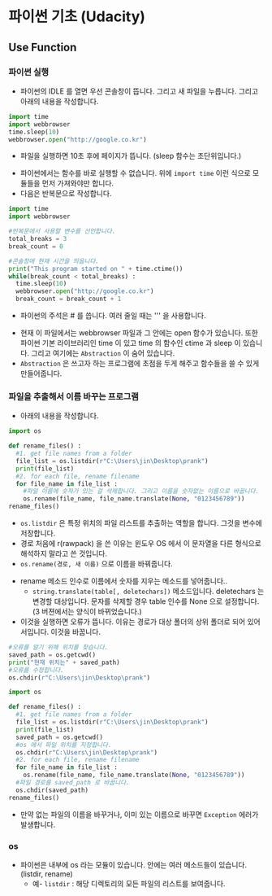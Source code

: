 # 파이썬 기초 (Udacity)
## Use Function
### 파이썬 실행
- 파이썬의 IDLE 를 열면 우선 콘솔창이 뜹니다. 그리고 새 파일을 누릅니다. 그리고 아래의 내용을 작성합니다.
```python
import time
import webbrowser
time.sleep(10)
webbrowser.open("http://google.co.kr")
```
  + 파일을 실행하면 10초 후에 페이지가 뜹니다. (sleep 함수는 초단위입니다.)
- 파이썬에서는 함수를 바로 실행할 수 없습니다. 위에 `import time` 이런 식으로 모듈들을 먼저 가져와야만 합니다.
- 다음은 반복문으로 작성합니다.
```python
import time
import webbrowser

#반복문에서 사용할 변수를 선언합니다.
total_breaks = 3
break_count = 0

#콘솔창에 현재 시간을 띄웁니다.
print("This program started on " + time.ctime())
while(break_count < total_breaks) :
  time.sleep(10)
  webbrowser.open("http://google.co.kr")
  break_count = break_count + 1
```
  + 파이썬의 주석은 # 를 씁니다. 여러 줄일 때는 ''' 을 사용합니다.
- 현재 이 파일에서는 webbrowser 파일과 그 안에는 open 함수가 있습니다. 또한 파이썬 기본 라이브러리인 time 이 있고 time 의 함수인 ctime 과 sleep 이 있습니다. 그리고 여기에는 `Abstraction` 이 숨어 있습니다.
- `Abstraction` 은 쓰고자 하는 프로그램에 초점을 두게 해주고 함수들을 쓸 수 있게 만들어줍니다.

### 파일을 추출해서 이름 바꾸는 프로그램
- 아래의 내용을 작성합니다.
```python
import os

def rename_files() :
  #1. get file names from a folder
  file_list = os.listdir(r"C:\Users\jin\Desktop\prank")
  print(file_list)
  #2. for each file, rename filename
  for file_name in file_list :
    #파일 이름에 숫자가 있는 걸 삭제합니다. 그리고 이름을 숫자없는 이름으로 바꿉니다.
    os.rename(file_name, file_name.translate(None, "0123456789"))
rename_files()
```
  + `os.listdir` 은 특정 위치의 파일 리스트를 추출하는 역할을 합니다. 그것을 변수에 저장합니다.
  + 경로 처음에 r(rawpack) 을 쓴 이유는 윈도우 OS 에서 이 문자열을 다른 형식으로 해석하지 말라고 쓴 것입니다.
  + `os.rename(경로, 새 이름)` 으로 이름을 바꿔줍니다.
- rename 메소드 인수로 이름에서 숫자를 지우는 메소드를 넣어줍니다..
  + `string.translate(table[, deletechars])` 메소드입니다. deletechars 는 변경할 대상입니다. 문자를 삭제할 경우 table 인수를 None 으로 설정합니다. (3 버젼에서는 양식이 바뀌었습니다.)
- 이것을 실행하면 오류가 뜹니다. 이유는 경로가 대상 폴더의 상위 폴더로 되어 있어서입니다. 이것을 바꿉니다.
```python
#오류를 알기 위해 위치를 찾습니다.
saved_path = os.getcwd()
print("현재 위치는" + saved_path)
#오류를 수정합니다.
os.chdir(r"C:\Users\jin\Desktop\prank")
```
```python
import os

def rename_files() :
  #1. get file names from a folder
  file_list = os.listdir(r"C:\Users\jin\Desktop\prank")
  print(file_list)
  saved_path = os.getcwd()
  #os 에서 파일 위치를 지정합니다.
  os.chdir(r"C:\Users\jin\Desktop\prank")
  #2. for each file, rename filename
  for file_name in file_list :
    os.rename(file_name, file_name.translate(None, "0123456789"))
  #파일 경로를 saved_path 로 바꿉니다.
  os.chdir(saved_path)
rename_files()
```

- 만약 없는 파일의 이름을 바꾸거나, 이미 있는 이름으로 바꾸면 `Exception` 에러가 발생합니다.

### os
- 파이썬은 내부에 os 라는 모듈이 있습니다. 안에는 여러 메소드들이 있습니다. (listdir, rename)
  + 예- `listdir` : 해당 디렉토리의 모든 파일의 리스트를 보여줍니다.

  
